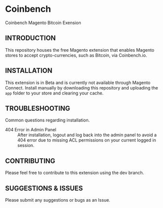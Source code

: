 Coinbench
=========

Coinbench Magento Bitcoin Exension

## INTRODUCTION

This repository houses the free Magento extension that enables Magento stores to accept crypto-currencies, such as Bitcoin, via Coinbench.io.


## INSTALLATION

This extension is in Beta and is currently not available through Magento Connect. Install manually by downloading this repository and uploading the `app` folder to your store and clearing your cache.

## TROUBLESHOOTING

Common questions regarding installation.

<dl>
  <dt>404 Error in Admin Panel</dt>
  <dd>After installation, logout and log back into the admin panel to avoid a 404 error due to missing ACL permissions on your current logged in session.</dd>
</dl>

## CONTRIBUTING

Please feel free to contribute to this extension using the dev branch.

## SUGGESTIONS & ISSUES

Please submit any suggestions or bugs as an Issue.
